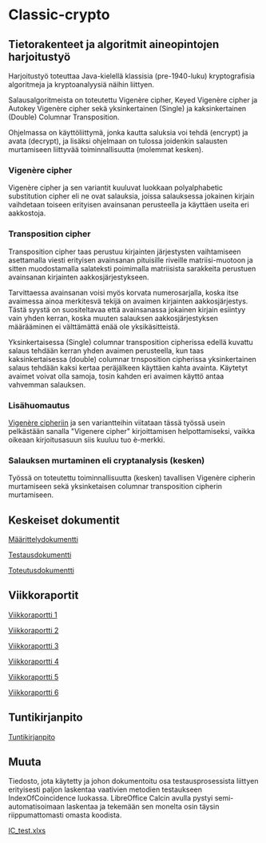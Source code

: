 # Classic-crypto

## Tietorakenteet ja algoritmit aineopintojen harjoitustyö

Harjoitustyö toteuttaa Java-kielellä klassisia (pre-1940-luku) kryptografisia algoritmeja ja kryptoanalyysiä näihin liittyen.

Salausalgoritmeista on toteutettu Vigenère cipher, Keyed Vigenère cipher ja Autokey Vigenère cipher sekä yksinkertainen (Single) ja kaksinkertainen (Double) Columnar Transposition.

Ohjelmassa on käyttöliittymä, jonka kautta saluksia voi tehdä (encrypt) ja avata (decrypt), ja lisäksi ohjelmaan on tulossa joidenkin salausten murtamiseen liittyvää toiminnallisuutta (molemmat kesken).

### Vigenère cipher
Vigenère cipher ja sen variantit kuuluvat luokkaan polyalphabetic substitution cipher eli ne ovat salauksia, joissa salauksessa jokainen kirjain vaihdetaan toiseen erityisen avainsanan perusteella ja käyttäen useita eri aakkostoja.

### Transposition cipher

Transposition cipher taas perustuu kirjainten järjestysten vaihtamiseen asettamalla viesti erityisen avainsanan pituisille riveille matriisi-muotoon ja sitten muodostamalla salateksti poimimalla matriisista sarakkeita perustuen avainsanan kirjainten aakkosjärjestykseen. 

Tarvittaessa avainsanan voisi myös korvata numerosarjalla, koska itse avaimessa ainoa merkitesvä tekijä on avaimen kirjainten aakkosjärjestys. Tästä syystä on suositeltavaa että avainsanassa jokainen kirjain esiintyy vain yhden kerran, koska muuten salauksen aakkosjärjestyksen määrääminen ei välttämättä enää ole yksikäsitteistä.

Yksinkertaisessa (Single) columnar transposition cipherissa edellä kuvattu salaus tehdään kerran yhden avaimen perusteella, kun taas kaksinkertaisessa (double) columnar trnsposition cipherissa yksinkertainen salaus tehdään kaksi kertaa peräjälkeen käyttäen kahta avainta. Käytetyt avaimet voivat olla samoja, tosin kahden eri avaimen käyttö antaa vahvemman salauksen.

### Lisähuomautus

[Vigenère cipheriin](https://en.wikipedia.org/wiki/Vigen%C3%A8re_cipher) ja sen variantteihin viitataan tässä työssä usein pelkästään sanalla "Vigenere cipher" kirjoittamisen helpottamiseksi, vaikka oikeaan kirjoitusasuun siis kuuluu tuo è-merkki.

### Salauksen murtaminen eli cryptanalysis (kesken)

Työssä on toteutettu toiminnallisuutta (kesken) tavallisen Vigenère cipherin murtamiseen sekä yksinketaisen columnar transposition cipherin murtamiseen.

## Keskeiset dokumentit

[Määrittelydokumentti](https://github.com/Jsos17/Classic-crypto/blob/master/documentation/Maarittelydokumentti.md)

[Testausdokumentti](https://github.com/Jsos17/Classic-crypto/blob/master/documentation/Testausdokumentti.md)

[Toteutusdokumentti](https://github.com/Jsos17/Classic-crypto/blob/master/documentation/Toteutusdokumentti.md)

## Viikkoraportit

[Viikkoraportti 1](https://github.com/Jsos17/Classic-crypto/blob/master/documentation/Viikkoraportti-1.md)

[Viikkoraportti 2](https://github.com/Jsos17/Classic-crypto/blob/master/documentation/Viikkoraportti-2.md)

[Viikkoraportti 3](https://github.com/Jsos17/Classic-crypto/blob/master/documentation/Viikkoraportti-3.md)

[Viikkoraportti 4](https://github.com/Jsos17/Classic-crypto/blob/master/documentation/Viikkoraportti-4.md)

[Viikkoraportti 5](https://github.com/Jsos17/Classic-crypto/blob/master/documentation/Viikkoraportti-5.md)

[Viikkoraportti 6](https://github.com/Jsos17/Classic-crypto/blob/master/documentation/Viikkoraportti-6.md)

## Tuntikirjanpito

[Tuntikirjanpito](https://github.com/Jsos17/Classic-crypto/blob/master/documentation/tuntikirjanpito.md)

## Muuta

Tiedosto, jota käytetty ja johon dokumentoitu osa testausprosessista liittyen erityisesti paljon laskentaa vaativien metodien testaukseen IndexOfCoincidence luokassa. LibreOffice Calcin avulla pystyi semi-automatisoimaan laskentaa ja tekemään sen monelta osin täysin riippumattomasti omasta koodista. 

[IC_test.xlxs](https://github.com/Jsos17/Classic-crypto/blob/master/documentation/IC_test.xlsx)
